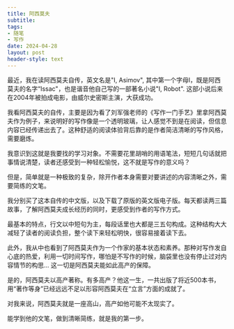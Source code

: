 ```yaml
---
title: 阿西莫夫
subtitle: 
tags: 
- 随笔
- 写作
date: 2024-04-28
layout: post
header-style: text
---
```


最近，我在读阿西莫夫自传，英文名是"I, Asimov", 其中第一个字母I，既是阿西莫夫的名字“Issac"，也是谐音他自己写的一部著名小说"I, Robot". 这部小说后来在2004年被拍成电影，由威尔史密斯主演，大获成功。

我看阿西莫夫的自传，主要是因为看了刘军强老师的《写作一门手艺》里拿阿西莫夫作为例子，来说明好的写作像是一个透明玻璃，让人感觉不到是在阅读，但信息内容已经传递出去了。这种舒适的阅读体验背后靠的是作者简洁清晰的写作风格，需要磨炼。

我意识到这就是我要找的学习对象。不需要花里胡哨的用语笔法，短短几句话就把事情说清楚，读者还感受到一种轻松愉悦，这不就是写作的意义吗？

但是，简单就是一种极致的复杂，除开作者本身需要对要讲述的内容清晰之外，需要简练的文笔。

我分别买了这本自传的中文版，以及下载了原版的英文版电子版。每天都读两三篇故事，了解阿西莫夫成长经历的同时，更感受到作者的写作方式。

最基本的特点，行文以中短句为主，每段话里也大都是三五句构成。这种结构大大减轻了读者的阅读负担，整个读下来轻松明快，很容易接着读下去。

此外，我从中也看到了阿西莫夫作为一个作家的基本状态和素养。那种对写作发自心底的热爱，利用一切时间写作，哪怕是不写作的时候，脑袋里也没有停止过对内容情节的构思... 这一切是阿西莫夫能如此高产的保障。

是的，阿西莫夫以高产著称。有多高产？他这一生，一共出版了将近500本书，用“著作等身”已经远远不足以形容阿西莫夫在“立言”方面的成就了。

对我来说，阿西莫夫就是一座高山，高产如他可能不太现实了。

能学到他的文笔，做到清晰简练，就是我的第一步。